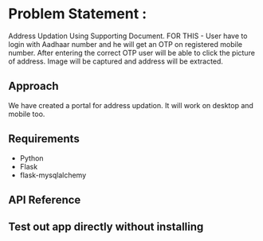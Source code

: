 # Problem Statement :

Address Updation Using Supporting Document.
FOR THIS - User have to login with Aadhaar number and he will get an OTP on registered mobile number.
After entering the correct OTP user will be able to click the picture of address. Image will be captured and address will be extracted.


## Approach

We have created a portal for address updation. It will work on desktop and mobile too.


## Requirements 

* Python
* Flask
* flask-mysqlalchemy
 
## API Reference


## Test out app directly without installing 

 
<!---
messeniorcollege-team1/messeniorcollege-team1 is a ✨ special ✨ repository because its `README.md` (this file) appears on your GitHub profile.
You can click the Preview link to take a look at your changes.
--->
